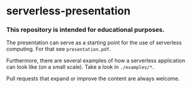 # serverless-presentation

### This repository is intended for educational purposes.

The presentation can serve as a starting point for the use of serverless computing.
For that see `presentation.pdf`.

Furthermore, there are several examples of how a serverless application can look like (on a small scale).
Take a look in `./examples/*`.

Pull requests that expand or improve the content are always welcome.
